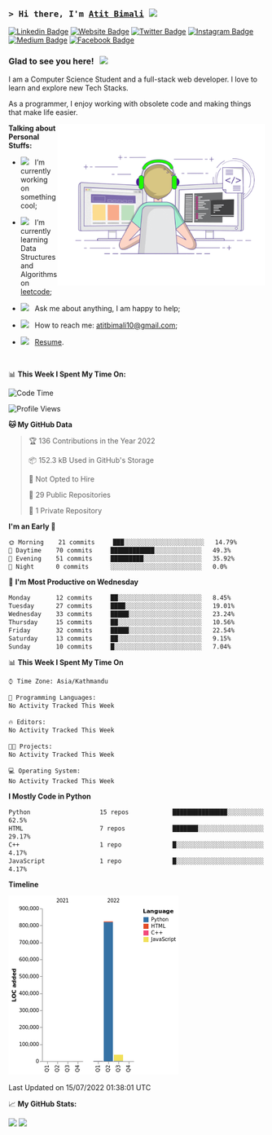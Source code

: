 ### <samp>&gt; Hi there, I'm <a href="https://gkassym.netlify.app" target="_blank">Atit Bimali</a> <img src="https://media.giphy.com/media/hvRJCLFzcasrR4ia7z/giphy.gif" width="25"> </samp>

[![Linkedin Badge](https://img.shields.io/badge/-LinkedIn-0e76a8?style=flat-square&logo=Linkedin&logoColor=white)](https://linkedin.com/in/gapur-kassym)
[![Website Badge](https://img.shields.io/badge/Website-3b5998?style=flat-square&logo=google-chrome&logoColor=white)](https://atitbimali.com.np/)
[![Twitter Badge](https://img.shields.io/badge/-Twitter-00acee?style=flat-square&logo=Twitter&logoColor=white)](https://twitter.com/BimaliAtit)
[![Instagram Badge](https://img.shields.io/badge/-Instagram-e4405f?style=flat-square&logo=Instagram&logoColor=white)](https://www.instagram.com/atitbimali/)
[![Medium Badge](https://img.shields.io/badge/medium-%2312100E.svg?&style=for-square&logo=medium&logoColor=white)](https://medium.com/@atitbimali10)
[![Facebook Badge](https://img.shields.io/badge/-Facebook-0088cc?style=flat-square&logo=Facebook&logoColor=white)](https://www.facebook.com/atit.bimali)

### Glad to see you here! &nbsp; ![](https://visitor-badge.glitch.me/badge?page_id=AtitBimali.AtitBimali)

I am a Computer Science Student and a full-stack web developer. I love to learn and explore new Tech Stacks.

As a programmer, I enjoy working with obsolete code and making things that make life easier.

<img align="right" alt="GIF" src="https://github.com/AtitBimali/AtitBimali/blob/main/assets/assets/coding.gif?raw=true" width="408" height="318" />
  

**Talking about Personal Stuffs:**

- <img src="https://github.com/Gapur/Gapur/blob/main/assets/developer.gif?raw=true" width="21" />&nbsp;&nbsp; I’m currently working on something cool;
- <img src="https://github.com/Gapur/Gapur/blob/main/assets/lightning.gif?raw=true" width="21" />&nbsp;&nbsp; I’m currently learning Data Structures and Algorithms on [leetcode](https://leetcode.com/atitbimali10/);
- <img src="https://github.com/Gapur/Gapur/blob/main/assets/message.gif?raw=true" width="21" />&nbsp;&nbsp; Ask me about anything, I am happy to help;

- <img src="https://github.com/Gapur/Gapur/blob/main/assets/letterbox.gif?raw=true" width="21" />&nbsp;&nbsp; How to reach me: atitbimali10@gmail.com;
- <img src="https://github.com/Gapur/Gapur/blob/main/assets/doc.gif?raw=true" width="21" />&nbsp;&nbsp; [Resume](https://drive.google.com/file/d/1DV-bhL0wNNMPG9pGWoEooxl3qFMxfHKa/view?usp=sharing).

</br>

📊 **This Week I Spent My Time On:**
<!--START_SECTION:waka-->
![Code Time](http://img.shields.io/badge/Code%20Time-0%20secs-blue)

![Profile Views](http://img.shields.io/badge/Profile%20Views-0-blue)

**🐱 My GitHub Data** 

> 🏆 136 Contributions in the Year 2022
 > 
> 📦 152.3 kB Used in GitHub's Storage 
 > 
> 🚫 Not Opted to Hire
 > 
> 📜 29 Public Repositories 
 > 
> 🔑 1 Private Repository 
 > 
**I'm an Early 🐤** 

```text
🌞 Morning    21 commits     ███░░░░░░░░░░░░░░░░░░░░░░   14.79% 
🌆 Daytime    70 commits     ████████████░░░░░░░░░░░░░   49.3% 
🌃 Evening    51 commits     █████████░░░░░░░░░░░░░░░░   35.92% 
🌙 Night      0 commits      ░░░░░░░░░░░░░░░░░░░░░░░░░   0.0%

```
📅 **I'm Most Productive on Wednesday** 

```text
Monday       12 commits     ██░░░░░░░░░░░░░░░░░░░░░░░   8.45% 
Tuesday      27 commits     ████░░░░░░░░░░░░░░░░░░░░░   19.01% 
Wednesday    33 commits     █████░░░░░░░░░░░░░░░░░░░░   23.24% 
Thursday     15 commits     ██░░░░░░░░░░░░░░░░░░░░░░░   10.56% 
Friday       32 commits     █████░░░░░░░░░░░░░░░░░░░░   22.54% 
Saturday     13 commits     ██░░░░░░░░░░░░░░░░░░░░░░░   9.15% 
Sunday       10 commits     █░░░░░░░░░░░░░░░░░░░░░░░░   7.04%

```


📊 **This Week I Spent My Time On** 

```text
⌚︎ Time Zone: Asia/Kathmandu

💬 Programming Languages: 
No Activity Tracked This Week

🔥 Editors: 
No Activity Tracked This Week

🐱‍💻 Projects: 
No Activity Tracked This Week

💻 Operating System: 
No Activity Tracked This Week

```

**I Mostly Code in Python** 

```text
Python                   15 repos            ███████████████░░░░░░░░░░   62.5% 
HTML                     7 repos             ███████░░░░░░░░░░░░░░░░░░   29.17% 
C++                      1 repo              █░░░░░░░░░░░░░░░░░░░░░░░░   4.17% 
JavaScript               1 repo              █░░░░░░░░░░░░░░░░░░░░░░░░   4.17%

```


**Timeline**

![Chart not found](https://raw.githubusercontent.com/AtitBimali/AtitBimali/main/charts/bar_graph.png) 


 Last Updated on 15/07/2022 01:38:01 UTC
<!--END_SECTION:waka-->


📈 **My GitHub Stats:**

<p>
  <img height="180em" src="https://github-readme-stats.vercel.app/api?username=AtitBimali&show_icons=true&hide_border=true&&count_private=true&include_all_commits=true" />
  <img height="180em" src="https://github-readme-stats.vercel.app/api/top-langs/?username=AtitBimali&exclude_repo=KNN-Image-Classification&show_icons=true&hide_border=true&layout=compact&langs_count=8"/>
</p>



